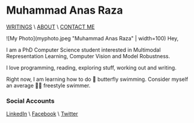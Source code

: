 # Muhammad Anas Raza


[WRITINGS](writings.md) \ [ABOUT](about.md) \ [CONTACT ME](mailto:mraza@oakland.edu)

![My Photo](myphoto.jpeg "Muhammad Anas Raza" | width=100)
Hey,

I am a PhD Computer Science student interested in Multimodal Representation Learning, Computer Vision and Model Robustness. 

I love programming, reading, exploring stuff, working out and writing.

Right now, I am learning how to do  :butterfly: butterfly swimming. Consider myself an average :swimming_man:	freestyle swimmer. 


### Social Accounts 

[LinkedIn](https://linkedin.com/in/memanasraza) \ [Facebook](https://facebook.com/anas.init) \ [Twitter](https://twitter.com/anas_raza_m) 
